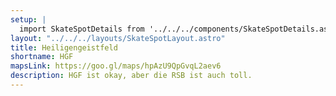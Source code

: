 ```yaml
---
setup: |
  import SkateSpotDetails from '../../../components/SkateSpotDetails.astro'
layout: "../../../layouts/SkateSpotLayout.astro"
title: Heiligengeistfeld
shortname: HGF
mapsLink: https://goo.gl/maps/hpAzU9QpGvqL2aev6
description: HGF ist okay, aber die RSB ist auch toll.
---
```


<SkateSpotDetails title={frontmatter.title} shortname={frontmatter.shortname} mapsLink={frontmatter.mapsLink} description={frontmatter.description} image="/assets/images/hgf.jpeg" />

